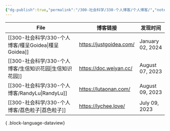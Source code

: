 ```yaml
---
{"dg-publish":true,"permalink":"/300-社会科学/330-个人博客/个人博客/","noteIcon":""}
---
```


| File                                        | 博客链接                    | 发现时间             |
| ------------------------------------------- | ----------------------- | ---------------- |
| [[300-社会科学/330-个人博客/槿呈Goidea\|槿呈Goidea]] | https://justgoidea.com/ | January 02, 2024 |
| [[300-社会科学/330-个人博客/生信知识花园\|生信知识花园]]     | https://doc.weiyan.cc/  | August 07, 2023  |
| [[300-社会科学/330-个人博客/RandyLu\|RandyLu]]   | https://lutaonan.com/   | August 09, 2023  |
| [[300-社会科学/330-个人博客/荔色粒子\|荔色粒子]]         | https://lychee.love/    | July 09, 2023    |

{ .block-language-dataview}